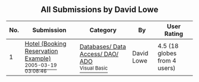 ﻿<div align="center">

## All Submissions by David Lowe

</div>

No.  | Submission | Category | By   | User Rating
---- | ---------- | -------- | ---- | -----------
1 | [Hotel \(Booking Reservation Example\)<br /><sup>2005-03-19 03:08:46</sup>](https://github.com/Planet-Source-Code/david-lowe-hotel-booking-reservation-example__1-59564) | [Databases/ Data Access/ DAO/ ADO<br /><sup>Visual Basic</sup>](../ByCategory/databases-data-access-dao-ado__1-6.md) | David Lowe | 4.5 (18 globes from 4 users)
